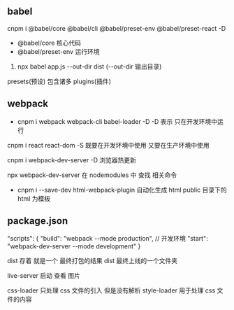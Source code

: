 ## babel
cnpm i @babel/core @babel/cli @babel/preset-env @babel/preset-react -D
- @babel/core 核心代码
-  @babel/preset-env 运行环境

1. npx babel app.js --out-dir dist (--out-dir 输出目录)

presets(预设) 包含诸多 plugins(插件)


## webpack
- cnpm i webpack webpack-cli babel-loader -D
-D 表示 只在开发环境中运行

cnpm i react react-dom -S 
既要在开发环境中使用 又要在生产环境中使用

cnpm i webpack-dev-server -D
浏览器热更新

npx webpack-dev-server 在 nodemodules  中 查找 相关命令

- cnpm i --save-dev html-webpack-plugin
自动化生成 html 
public 目录下的 html 为模板


## package.json
"scripts": {
    "build": "webpack --mode production",                   // 开发环境
    "start": "webpack-dev-server --mode development"
  }


dist 存着 就是一个 最终打包的结果
dist 最终上线的一个文件夹


live-server 启动 查看 图片


css-loader 只处理 css 文件的引入 但是没有解析
style-loader 用于处理 css 文件的内容
